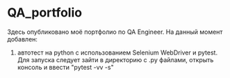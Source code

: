 # QA_portfolio

Здесь опубликовано моё портфолио по QA Engineer. На данный момент добавлен:
1. автотест на python с использованием Selenium WebDriver и pytest. Для запуска следует зайти в директорию с .py файлами, открыть консоль и ввести "pytest -vv -s"

